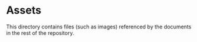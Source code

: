 Assets
======

This directory contains files (such as images) referenced by the documents in
the rest of the repository.
